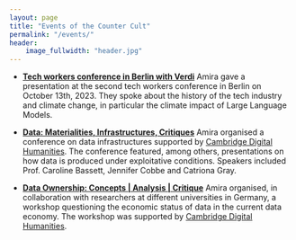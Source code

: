 ```yaml
---
layout: page
title: "Events of the Counter Cult"
permalink: "/events/"
header:
    image_fullwidth: "header.jpg"
---
```


* **[Tech workers conference in Berlin with Verdi](https://bb.verdi.de/themen/++co++56347bde-6bfb-11ee-867b-001a4a160110)**
Amira gave a presentation at the second tech workers conference in Berlin on October 13th, 2023. They spoke about the history of the tech industry and climate change, in particular the climate impact of Large Language Models.

* **[Data: Materialities, Infrastructures, Critiques](https://www.cdh.cam.ac.uk/events/36108/)**
Amira organised a conference on data infrastructures supported by [Cambridge Digital Humanities](https://www.cdh.cam.ac.uk/). The conference featured, among others, presentations on how data is produced under exploitative conditions. Speakers included Prof. Caroline Bassett, Jennifer Cobbe and Catriona Gray.

* **[Data Ownership: Concepts | Analysis | Critique](https://www.cdh.cam.ac.uk/events/36684/)**
Amira organised, in collaboration with researchers at different universities in Germany, a workshop questioning the economic status of data in the current data economy. The workshop was supported by [Cambridge Digital Humanities](https://www.cdh.cam.ac.uk/).
